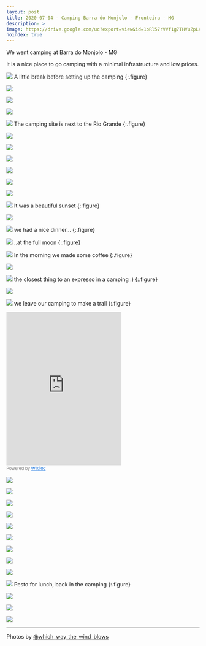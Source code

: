 ```yaml
---
layout: post
title: 2020-07-04 - Camping Barra do Monjolo - Fronteira - MG
description: >
image: https://drive.google.com/uc?export=view&id=1oRl57rVVf1g7THVuZpLXxHs0IgBuh0yi
noindex: true
---
```


We went camping at Barra do Monjolo - MG

It is a nice place to go camping with a minimal infrastructure and low prices.


![](https://drive.google.com/uc?export=view&id=1ck8q17zLyZ1oHwfNhEJV0tl4jfE0O7Oq)
A little break before setting up the camping
{:.figure}

![](https://drive.google.com/uc?export=view&id=1OOHlbFIYM4snVrzcyiIPeaazVdCBnmPe)

![](https://drive.google.com/uc?export=view&id=16NUi2m0QxFpzyvh5RaEFxvv5tQbjGC6i)

![](https://drive.google.com/uc?export=view&id=1a9eIbEajA8yQ2jcbZS8diaMjsXeXeDgY)

![](https://drive.google.com/uc?export=view&id=1GT4SvY6F0wuBrJI0sF-qxAnKMq_aqr-z)
The camping site is next to the Rio Grande
{:.figure}

![](https://drive.google.com/uc?export=view&id=18AG0G20mlXe7JmfgCyicFR1I2uUhposl)

![](https://drive.google.com/uc?export=view&id=1nJHZxs3-0_jleZERp8kA8i-GcpftQcNV)

![](https://drive.google.com/uc?export=view&id=1oRl57rVVf1g7THVuZpLXxHs0IgBuh0yi)

![](https://drive.google.com/uc?export=view&id=1qV8MYnHBwNWpMdRCmvr_qLhFhom2uk4I)

![](https://drive.google.com/uc?export=view&id=1tNOioqFiv9yN0nChkXuYCc_W3Hp7KWcy)

![](https://drive.google.com/uc?export=view&id=1ygD4gZ56s9Y8H7nITqaMTCLQjRYvCdbJ)

![](https://drive.google.com/uc?export=view&id=11Tpzn15JE9y1mai-s4WdcYvnc97fS3Bh)
It was a beautiful sunset
{:.figure}

![](https://drive.google.com/uc?export=view&id=1TtHh5RANqCoobd3kTiPrPbMygpTVXGq6)

![](https://drive.google.com/uc?export=view&id=1nfARHPgJNRKCKg9G33ZrFEQONCPc-Jrk)
we had a nice dinner...
{:.figure}

![](https://drive.google.com/uc?export=view&id=1zQ0HBXAs81vwXa2-H96BeNvG6N70aOWU)
..at the full moon
{:.figure}

![](https://drive.google.com/uc?export=view&id=1RdivpRZHteqV4Er4HzHY3j5OWx9a2XkH)
In the morning we made some coffee
{:.figure}

![](https://drive.google.com/uc?export=view&id=1dY01j8-iZekkn80NqTW6Ymm0yCS5eEQT)

![](https://drive.google.com/uc?export=view&id=1TjDjBQzFbTxVA_Lfpej1GNcSZONmrPl0)
the closest thing to an expresso in a camping :)
{:.figure}

![](https://drive.google.com/uc?export=view&id=1hyubahCBJ-OqbPl_RRrOC5W1lXu4XxlE)

![](https://drive.google.com/uc?export=view&id=1GsYnZHJCbircA2VwCr3mDZRi14AkBX-a)
we leave our camping to make a trail
{:.figure}

<iframe frameBorder="0" scrolling="no" src="https://pt.wikiloc.com/wikiloc/spatialArtifacts.do?event=view&id=52234426&measures=off&title=on&near=off&images=off&maptype=T"  class="is-fullwidth" height="400"></iframe><div style="color:#777;font-size:11px;line-height:16px;">Powered by <a style="color:#06d;font-size:11px;line-height:16px;" target="_blank" href="https://pt.wikiloc.com">Wikiloc</a></div>

![](https://drive.google.com/uc?export=view&id=1nCByfWSzN-f_wl0zvZeWv-jdlgETOamx)


![](https://drive.google.com/uc?export=view&id=1mjSmuNHRKyJDAuWOiV9_QQLwYbrujV-I)

![](https://drive.google.com/uc?export=view&id=1VvSc1GDC5OvmHr8sO9_IvyoduT-fmwr9)

![](https://drive.google.com/uc?export=view&id=1O1YBo2fEohqDrFJ0yN3Pju2WB0xeww6K)

![](https://drive.google.com/uc?export=view&id=1dXwxZ_R4ARpADQPgZr6rQ2doKHSEeb_j)

![](https://drive.google.com/uc?export=view&id=1MglQ98qAiIgX2YPUD9Kgl_oDsLsszG12)

![](https://drive.google.com/uc?export=view&id=1QpraSj4cJSDl0CK3eBewRYVS8sC9NBcL)

![](https://drive.google.com/uc?export=view&id=1CQ6wsO6fymSVukG76pGy6RNPfxpH30sY)

![](https://drive.google.com/uc?export=view&id=1cX_HaTYFbAbUFPIA2pLM7FJOXqxPPL95)

![](https://drive.google.com/uc?export=view&id=1c-g7pgyuoqHKezHL3xS_8TqswCzLiayW)
Pesto for lunch, back in the camping
{:.figure}

![](https://drive.google.com/uc?export=view&id=1C4bVy_Y6r2NqT4rzHLVBM0Y8WE21rG_n)

![](https://drive.google.com/uc?export=view&id=1nRm0fJDYsNFRy8qFCHZVtOXF2RpIEApD)

![](https://drive.google.com/uc?export=view&id=188ArEBbk9HBjwq9SFSiu0vFxMx2ZqvwE)



* * * 

Photos by [@which_way_the_wind_blows](https://www.instagram.com/which_way_the_wind_blows/)
